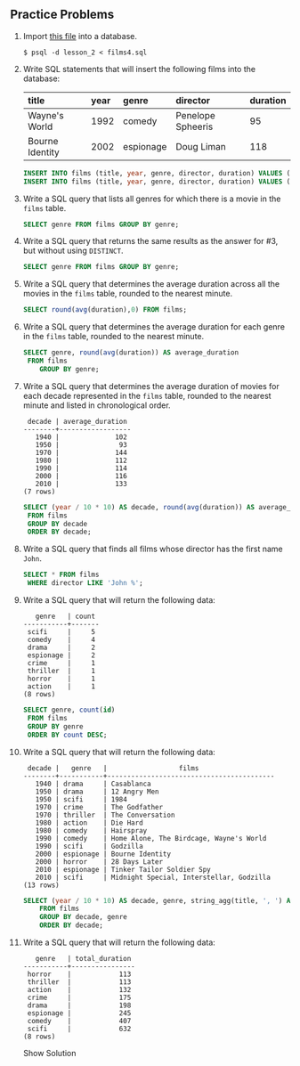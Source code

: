 ## Practice Problems

1. Import [this file](http://raw.githubusercontent.com/launchschool/sql_course_data/master/sql-and-relational-databases/schema-data-and-sql/group-by-and-aggregate-functions/films4.sql) into a database.

   ```shell
   $ psql -d lesson_2 < films4.sql
   ```

   

2. Write SQL statements that will insert the following films into the database:

   | title           | year | genre     | director          | duration |
   | :-------------- | :--- | :-------- | :---------------- | :------- |
   | Wayne's World   | 1992 | comedy    | Penelope Spheeris | 95       |
   | Bourne Identity | 2002 | espionage | Doug Liman        | 118      |

   ```sql
   INSERT INTO films (title, year, genre, director, duration) VALUES ('Wayne''s World', 1992, 'comedy', 'Penelope Spheeris', 95);
   INSERT INTO films (title, year, genre, director, duration) VALUES ('Bourne Identity', 2002, 'espionage', 'Doug Liman', 118);
   ```

   

3. Write a SQL query that lists all genres for which there is a movie in the `films` table.

   ```sql
   SELECT genre FROM films GROUP BY genre;
   ```

   

4. Write a SQL query that returns the same results as the answer for #3, but without using `DISTINCT`.

   ```sql
   SELECT genre FROM films GROUP BY genre;
   ```

   

5. Write a SQL query that determines the average duration across all the movies in the `films` table, rounded to the nearest minute.

   ```sql
   SELECT round(avg(duration),0) FROM films;
   ```

   

6. Write a SQL query that determines the average duration for each genre in the `films` table, rounded to the nearest minute.

   ```sql
   SELECT genre, round(avg(duration)) AS average_duration
   	FROM films
       GROUP BY genre;
   ```

   

7. Write a SQL query that determines the average duration of movies for each decade represented in the `films` table, rounded to the nearest minute and listed in chronological order.

   ```
    decade | average_duration
   --------+------------------
      1940 |              102
      1950 |               93
      1970 |              144
      1980 |              112
      1990 |              114
      2000 |              116
      2010 |              133
   (7 rows)
   ```

   ```sql
   SELECT (year / 10 * 10) AS decade, round(avg(duration)) AS average_duration
   	FROM films
   	GROUP BY decade
   	ORDER BY decade;
   ```

   

8. Write a SQL query that finds all films whose director has the first name `John`.

   ```sql
   SELECT * FROM films
   	WHERE director LIKE 'John %';
   ```

   

9. Write a SQL query that will return the following data:

   ```psql
      genre   | count
   -----------+-------
    scifi     |     5
    comedy    |     4
    drama     |     2
    espionage |     2
    crime     |     1
    thriller  |     1
    horror    |     1
    action    |     1
   (8 rows)
   ```

   ```sql
   SELECT genre, count(id)
   	FROM films
   	GROUP BY genre
   	ORDER BY count DESC;
   ```

   

10. Write a SQL query that will return the following data:

    ```psql
     decade |   genre   |                  films
    --------+-----------+------------------------------------------
       1940 | drama     | Casablanca
       1950 | drama     | 12 Angry Men
       1950 | scifi     | 1984
       1970 | crime     | The Godfather
       1970 | thriller  | The Conversation
       1980 | action    | Die Hard
       1980 | comedy    | Hairspray
       1990 | comedy    | Home Alone, The Birdcage, Wayne's World
       1990 | scifi     | Godzilla
       2000 | espionage | Bourne Identity
       2000 | horror    | 28 Days Later
       2010 | espionage | Tinker Tailor Soldier Spy
       2010 | scifi     | Midnight Special, Interstellar, Godzilla
    (13 rows)
    ```

    ```sql
    SELECT (year / 10 * 10) AS decade, genre, string_agg(title, ', ') AS films
    	FROM films
    	GROUP BY decade, genre
    	ORDER BY decade;
    ```

    

11. Write a SQL query that will return the following data:

    

    ```psql
       genre   | total_duration
    -----------+----------------
     horror    |            113
     thriller  |            113
     action    |            132
     crime     |            175
     drama     |            198
     espionage |            245
     comedy    |            407
     scifi     |            632
    (8 rows)
    ```

    Show Solution